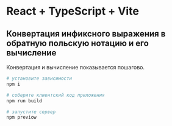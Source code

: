# React + TypeScript + Vite

## Конвертация инфиксного выражения в обратную польскую нотацию и его вычисление

Конвертация и вычисление показывается пошагово.

```sh
# установите зависимости
npm i

# соберите клиентский код приложения
npm run build

# запустите сервер
npm previow
```
